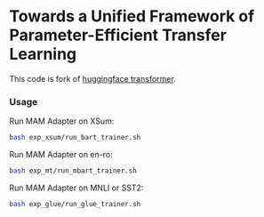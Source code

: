 # Towards a Unified Framework of Parameter-Efficient Transfer Learning
This code is fork of [huggingface transformer](https://huggingface.co/transformers/). 


### Usage

Run MAM Adapter on XSum:

```bash
bash exp_xsum/run_bart_trainer.sh
```



Run MAM Adapter on en-ro:

```bash
bash exp_mt/run_mbart_trainer.sh
```



Run MAM Adapter on MNLI or SST2:

```bash
bash exp_glue/run_glue_trainer.sh
```


